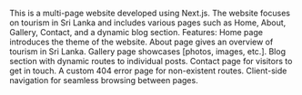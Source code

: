 This is a multi-page website developed using Next.js. The website focuses on tourism in Sri Lanka and includes various pages such as Home, About, Gallery, Contact, and a dynamic blog section.
Features:
Home page introduces the theme of the website.
About page gives an overview of tourism in Sri Lanka.
Gallery page showcases [photos, images, etc.].
Blog section with dynamic routes to individual posts.
Contact page for visitors to get in touch.
A custom 404 error page for non-existent routes.
Client-side navigation for seamless browsing between pages.
